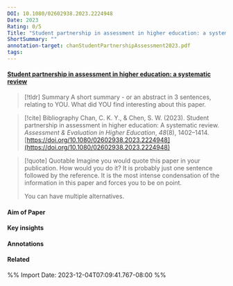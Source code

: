 ```yaml
---
DOI: 10.1080/02602938.2023.2224948
Date: 2023
Rating: 0/5
Title: "Student partnership in assessment in higher education: a systematic review"
ShortSummary: ""
annotation-target: chanStudentPartnershipAssessment2023.pdf
tags: 
---
```



#### [Student partnership in assessment in higher education: a systematic review](chanStudentPartnershipAssessment2023.pdf)




> [!tldr] Summary
> A short summary - or an abstract in 3 sentences, relating to YOU. What did YOU find interesting about this paper. 

> [!cite] Bibliography
>Chan, C. K. Y., & Chen, S. W. (2023). Student partnership in assessment in higher education: A systematic review. _Assessment & Evaluation in Higher Education_, _48_(8), 1402–1414. [https://doi.org/10.1080/02602938.2023.2224948](https://doi.org/10.1080/02602938.2023.2224948)

> [!quote] Quotable
> Imagine you would quote this paper in your publication. How would you do it? It is probably just one sentence followed by the reference. It is the most intense condensation of the information in this paper and forces you to be on point. 
> 
> You can have multiple alternatives. 


#### Aim of Paper


#### Key insights 




#### Annotations





#### Related

%% Import Date: 2023-12-04T07:09:41.767-08:00 %%

